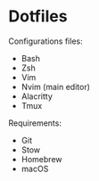 # Dotfiles

Configurations files:
- Bash
- Zsh
- Vim
- Nvim (main editor)
- Alacritty
- Tmux

Requirements:
- Git
- Stow
- Homebrew
- macOS
